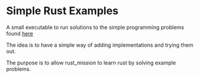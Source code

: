 # Simple Rust Examples

A small executable to run solutions to the simple programming
problems found [here](https://adriann.github.io/programming_problems.html)

The idea is to have a simple way of adding implementations and trying them out.

The purpose is to allow rust_mission to learn rust by solving example problems.
